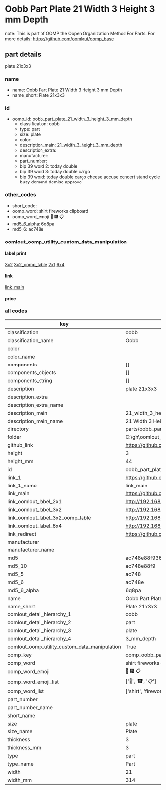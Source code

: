 # Oobb Part Plate 21 Width 3 Height 3 mm Depth  

note: This is part of OOMP the Oopen Organization Method For Parts. For more details: https://github.com/oomlout/oomp_base

##  part details
  



plate 21x3x3



### name
* name: Oobb Part Plate 21 Width 3 Height 3 mm Depth
* name_short: Plate 21x3x3 
### id
* oomp_id: oobb_part_plate_21_width_3_height_3_mm_depth
  * classification: oobb
  * type: part
  * size: plate
  * color: 
  * description_main: 21_width_3_height_3_mm_depth
  * description_extra: 
  * manufacturer: 
  * part_number: 
  * bip 39 word 2: today double
  * bip 39 word 3: today double cargo
  * bip 39 word: today double cargo cheese accuse concert stand cycle busy demand demise approve

### other_codes
* short_code: 
* oomp_word: shirt fireworks clipboard
* oomp_word_emoji :shirt: :fireworks: :clipboard:
* md5_6_alpha: 6q8pa
* md5_6: ac748e






### oomlout_oomp_utility_custom_data_manipulation
#### label print
[3x2](http://192.168.1.245:1112/?label=oomp%206q8pa)
[3x2_oomp_table](http://192.168.1.108:1112/?label=oomp%206q8pa)
[2x1](http://192.168.1.242:1112/?label=oomp%206q8pa)
[6x4](http://192.168.1.55:1112/?label=oomp%206q8pa)    

#### link

[link_main](https://github.com/oomlout/oomlout_oobb_version_4_generated_parts/tree/main/navigation_oomp/oobb/part/plate/21_width_3_height_3_mm_depth/part)                              

#### price







### all codes 
| key | value |  
| --- | --- |  
| classification | oobb |  
| classification_name | Oobb |  
| color |  |  
| color_name |  |  
| components | [] |  
| components_objects | [] |  
| components_string | [] |  
| description | plate 21x3x3 |  
| description_extra |  |  
| description_extra_name |  |  
| description_main | 21_width_3_height_3_mm_depth |  
| description_main_name | 21 Width 3 Height 3 mm Depth |  
| directory | parts/oobb_part_plate_21_width_3_height_3_mm_depth |  
| folder | C:\gh\oomlout_oobb_version_4_generated_parts\parts\oobb_part_plate_21_width_3_height_3_mm_depth |  
| github_link | https://github.com/oomlout/oomlout_oomp_part_src/tree/main/parts/oobb_part_plate_21_width_3_height_3_mm_depth |  
| height | 3 |  
| height_mm | 44 |  
| id | oobb_part_plate_21_width_3_height_3_mm_depth |  
| link_1 | https://github.com/oomlout/oomlout_oobb_version_4_generated_parts/tree/main/navigation_oomp/oobb/part/plate/21_width_3_height_3_mm_depth/part |  
| link_1_name | link_main |  
| link_main | https://github.com/oomlout/oomlout_oobb_version_4_generated_parts/tree/main/navigation_oomp/oobb/part/plate/21_width_3_height_3_mm_depth/part |  
| link_oomlout_label_2x1 | http://192.168.1.242:1112/?label=oomp%206q8pa |  
| link_oomlout_label_3x2 | http://192.168.1.245:1112/?label=oomp%206q8pa |  
| link_oomlout_label_3x2_oomp_table | http://192.168.1.108:1112/?label=oomp%206q8pa |  
| link_oomlout_label_6x4 | http://192.168.1.55:1112/?label=oomp%206q8pa |  
| link_redirect | https://github.com/oomlout/oomlout_oobb_version_4_generated_parts/tree/main/parts/oobb_plate_21_03_03 |  
| manufacturer |  |  
| manufacturer_name |  |  
| md5 | ac748e88f936da90ba80d27245506f1a |  
| md5_10 | ac748e88f9 |  
| md5_5 | ac748 |  
| md5_6 | ac748e |  
| md5_6_alpha | 6q8pa |  
| name | Oobb Part Plate 21 Width 3 Height 3 mm Depth |  
| name_short | Plate 21x3x3  |  
| oomlout_detail_hierarchy_1 | oobb |  
| oomlout_detail_hierarchy_2 | part |  
| oomlout_detail_hierarchy_3 | plate |  
| oomlout_detail_hierarchy_4 | 3_mm_depth |  
| oomlout_oomp_utility_custom_data_manipulation | True |  
| oomp_key | oomp_oobb_part_plate_21_width_3_height_3_mm_depth |  
| oomp_word | shirt fireworks clipboard |  
| oomp_word_emoji | :shirt: :fireworks: :clipboard: |  
| oomp_word_emoji_list | [':shirt:', ':fireworks:', ':clipboard:'] |  
| oomp_word_list | ['shirt', 'fireworks', 'clipboard'] |  
| part_number |  |  
| part_number_name |  |  
| short_name |  |  
| size | plate |  
| size_name | Plate |  
| thickness | 3 |  
| thickness_mm | 3 |  
| type | part |  
| type_name | Part |  
| width | 21 |  
| width_mm | 314 |  
